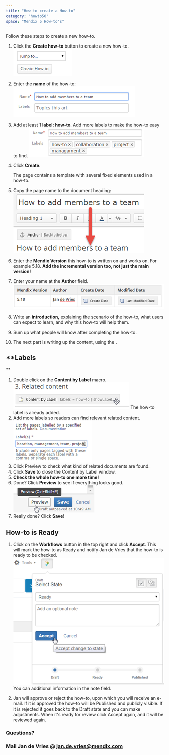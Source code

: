 ```yaml
---
title: "How to create a How-to"
category: "howto50"
space: "Mendix 5 How-to's"
---
```



Follow these steps to create a new how-to.

1.  Click the **Create how-to** button to create a new how-to.
    ![](attachments/16057137/16285875.png)
2.  Enter the **name** of the how-to:
    ![](attachments/16057137/16285881.png)
3.  Add at least 1 **label: how-to**. Add more labels to make the how-to easy to find.
    ![](attachments/16057137/16285882.png)
4.  Click **Create**.

    The page contains a template with several fixed elements used in a how-to. 
5.  Copy the page name to the document heading:
    ![](attachments/16057137/16285874.png)
6.  Enter the **Mendix Version** this how-to is written on and works on. For example 5.18\. **Add the incremental version too, not just the main version!**
7.  Enter your name at the **Author** field.
    ![](attachments/16057137/16285879.png)
8.  Write an **introduction,** explaining the scenario of the how-to, what users can expect to learn, and why this how-to will help them. 
9.  Sum up what people will know after completing the how-to.
10.  The next part is writing up the content, using the **.**

## **Labels
**

1.  Double click on the **Content by Label** macro.
    ![](attachments/16057137/16285878.png)
    The how-to label is already added. 
2.  Add more labels so readers can find relevant related content.
    ![](attachments/16057137/16285877.png)
3.  Click Preview to check what kind of related documents are found.
4.  Click **Save** to close the Content by Label window.
5.  **Check the whole how-to one more time!**
6.  Done? Click **Preview** to see if everything looks good.
    ![](attachments/16057137/16285876.png)
7.  Really done? Click **Save**!

## **How-to is Ready**

1.  Click on the **Workflows** button in the top right and click **Accept**. This will mark the how-to as Ready and notify Jan de Vries that the how-to is ready to be checked.
    ![](attachments/16057137/16285873.png)
    You can additional information in the note field.

2.  Jan will approve or reject the how-to, upon which you will receive an e-mail.
    If it is approved the how-to will be Published and publicly visible. If it is rejected it goes back to the Draft state and you can make adjustments. When it's ready for review click Accept again, and it will be reviewed again.

### Questions?

### Mail Jan de Vries @ jan.de.vries@mendix.com